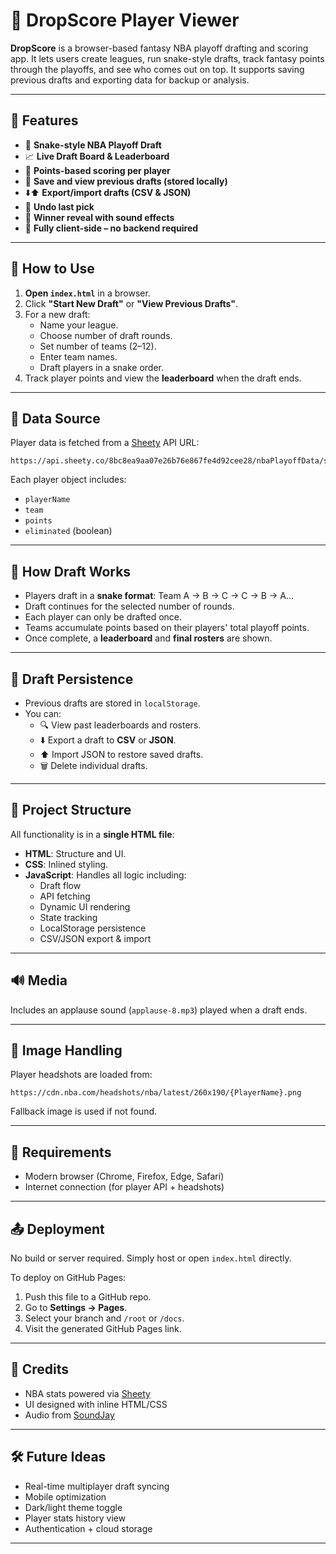 

# 🏀 DropScore Player Viewer

**DropScore** is a browser-based fantasy NBA playoff drafting and scoring app. It lets users create leagues, run snake-style drafts, track fantasy points through the playoffs, and see who comes out on top. It supports saving previous drafts and exporting data for backup or analysis.

---

## 🔧 Features

- 🐍 **Snake-style NBA Playoff Draft**
- 📈 **Live Draft Board & Leaderboard**
- 🧠 **Points-based scoring per player**
- 💾 **Save and view previous drafts (stored locally)**
- ⬇️⬆️ **Export/import drafts (CSV & JSON)**
- 🔄 **Undo last pick**
- 🎉 **Winner reveal with sound effects**
- 📱 **Fully client-side – no backend required**

---

## 🚀 How to Use

1. **Open `index.html`** in a browser.
2. Click **"Start New Draft"** or **"View Previous Drafts"**.
3. For a new draft:
   - Name your league.
   - Choose number of draft rounds.
   - Set number of teams (2–12).
   - Enter team names.
   - Draft players in a snake order.
4. Track player points and view the **leaderboard** when the draft ends.

---

## 🧪 Data Source

Player data is fetched from a [Sheety](https://sheety.co/) API URL:

```
https://api.sheety.co/8bc8ea9aa07e26b76e867fe4d92cee28/nbaPlayoffData/sheet1
```

Each player object includes:
- `playerName`
- `team`
- `points`
- `eliminated` (boolean)

---

## 🧠 How Draft Works

- Players draft in a **snake format**: Team A → B → C → C → B → A...
- Draft continues for the selected number of rounds.
- Each player can only be drafted once.
- Teams accumulate points based on their players' total playoff points.
- Once complete, a **leaderboard** and **final rosters** are shown.

---

## 💾 Draft Persistence

- Previous drafts are stored in `localStorage`.
- You can:
  - 🔍 View past leaderboards and rosters.
  - ⬇️ Export a draft to **CSV** or **JSON**.
  - ⬆️ Import JSON to restore saved drafts.
  - 🗑️ Delete individual drafts.

---

## 📂 Project Structure

All functionality is in a **single HTML file**:
- **HTML**: Structure and UI.
- **CSS**: Inlined styling.
- **JavaScript**: Handles all logic including:
  - Draft flow
  - API fetching
  - Dynamic UI rendering
  - State tracking
  - LocalStorage persistence
  - CSV/JSON export & import

---

## 🔊 Media

Includes an applause sound (`applause-8.mp3`) played when a draft ends.

---

## 📸 Image Handling

Player headshots are loaded from:

```
https://cdn.nba.com/headshots/nba/latest/260x190/{PlayerName}.png
```

Fallback image is used if not found.

---

## 📌 Requirements

- Modern browser (Chrome, Firefox, Edge, Safari)
- Internet connection (for player API + headshots)

---

## 📤 Deployment

No build or server required. Simply host or open `index.html` directly.

To deploy on GitHub Pages:
1. Push this file to a GitHub repo.
2. Go to **Settings → Pages**.
3. Select your branch and `/root` or `/docs`.
4. Visit the generated GitHub Pages link.

---

## 🙌 Credits

- NBA stats powered via [Sheety](https://sheety.co/)
- UI designed with inline HTML/CSS
- Audio from [SoundJay](https://www.soundjay.com/)

---

## 🛠️ Future Ideas

- Real-time multiplayer draft syncing
- Mobile optimization
- Dark/light theme toggle
- Player stats history view
- Authentication + cloud storage

---

